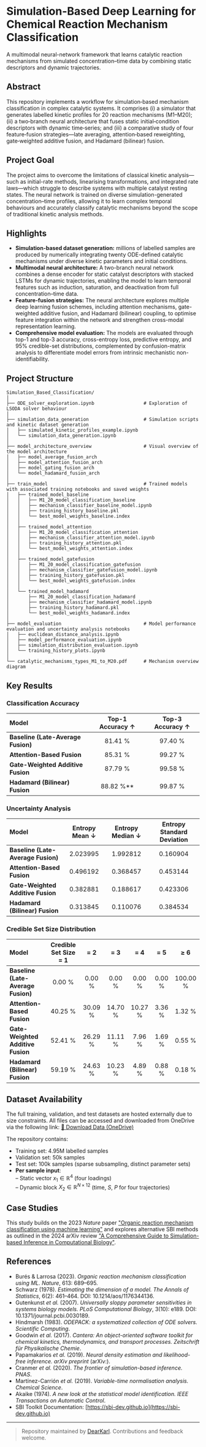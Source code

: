 # Simulation-Based Deep Learning for Chemical Reaction Mechanism Classification

A multimodal neural-network framework that learns catalytic reaction mechanisms from simulated concentration–time data by combining static descriptors and dynamic trajectories.

## Abstract

This repository implements a workflow for simulation‑based mechanism classification in complex catalytic systems. It comprises (i) a simulator that generates labelled kinetic profiles for 20 reaction mechanisms (M1–M20); (ii) a two‑branch neural architecture that fuses static initial‑condition descriptors with dynamic time‑series; and (iii) a comparative study of four feature‑fusion strategies—late averaging, attention‑based reweighting, gate‑weighted additive fusion, and Hadamard (bilinear) fusion.

## Project Goal

The project aims to overcome the limitations of classical kinetic analysis—such as initial-rate methods, linearising transformations, and integrated rate laws—which struggle to describe systems with multiple catalyst resting states. The neural network is trained on diverse simulation-generated concentration–time profiles, allowing it to learn complex temporal behaviours and accurately classify catalytic mechanisms beyond the scope of traditional kinetic analysis methods.

## Highlights

- **Simulation-based dataset generation:** millions of labelled samples are produced by numerically integrating twenty ODE-defined catalytic mechanisms under diverse kinetic parameters and initial conditions. 
- **Multimodal neural architecture:** A two-branch neural network combines a dense encoder for static catalyst descriptors with stacked LSTMs for dynamic trajectories, enabling the model to learn temporal features such as induction, saturation, and deactivation from full concentration–time data.
- **Feature-fusion strategies:** The neural architecture explores multiple deep learning fusion schemes, including attention mechanisms, gate-weighted additive fusion, and Hadamard (bilinear) coupling, to optimise feature integration within the network and strengthen cross-modal representation learning.
- **Comprehensive model evaluation:** The models are evaluated through top-1 and top-3 accuracy, cross-entropy loss, predictive entropy, and 95% credible-set distributions, complemented by confusion-matrix analysis to differentiate model errors from intrinsic mechanistic non-identifiability.

## Project Structure

```
Simulation_Based_Classification/
│
├── ODE_solver_exploration.ipynb                  # Exploration of LSODA solver behaviour
│
├── simulation_data_generation                    # Simulation scripts and kinetic dataset generation
│   ├── simulated_kinetic_profiles_example.ipynb
│   └── simulation_data_generation.ipynb
│
├── model_architecture_overview                   # Visual overview of the model architecture
│   ├── model_average_fusion_arch
│   ├── model_attention_fusion_arch
│   ├── model_gating_fusion_arch
│   └── model_hadamard_fusion_arch
│
├── train_model                                   # Trained models with associated training notebooks and saved weights
│   ├── trained_model_baseline
│   │   ├── M1_20_model_classification_baseline
│   │   ├── mechanism_classifier_baseline_model.ipynb
│   │   ├── training_history_baseline.pkl
│   │   └── best_model_weights_baseline.index
│   │
│   ├── trained_model_attention
│   │   ├── M1_20_model_classification_attention
│   │   ├── mechanism_classifier_attention_model.ipynb
│   │   ├── training_history_attention.pkl
│   │   └── best_model_weights_attention.index
│   │
│   ├── trained_model_gatefusion
│   │   ├── M1_20_model_classification_gatefusion
│   │   ├── mechanism_classifier_gatefusion_model.ipynb
│   │   ├── training_history_gatefusion.pkl
│   │   └── best_model_weights_gatefusion.index
│   │
│   └── trained_model_hadamard
│       ├── M1_20_model_classification_hadamard
│       ├── mechanism_classifier_hadamard_model.ipynb
│       ├── training_history_hadamard.pkl
│       └── best_model_weights_hadamard.index
│
├── model_evaluation                              # Model performance evaluation and uncertainty analysis notebooks
│   ├── euclidean_distance_analysis.ipynb
│   ├── model_performance_evaluation.ipynb
│   ├── simulation_distribution_evaluation.ipynb
│   └── training_history_plots.ipynb
│
└── catalytic_mechanisms_types_M1_to_M20.pdf      # Mechanism overview diagram
```
## Key Results

### Classification Accuracy

| Model | Top-1 Accuracy ↑ | Top-3 Accuracy ↑ |
|:-----------------------------------|:----------------:|:----------------:|
| **Baseline (Late-Average Fusion)** | 81.41 % | 97.40 % |
| **Attention-Based Fusion**         | 85.31 % | 99.27 % |
| **Gate-Weighted Additive Fusion**  | 87.79 % | 99.58 % |
| **Hadamard (Bilinear) Fusion**     | 88.82 %** | 99.87 % |

### Uncertainty Analysis

| Model | Entropy Mean ↓ | Entropy Median ↓ | Entropy Standard Deviation |
|:-----------------------------------|:----------------:|:----------------:|:----------------:|
| **Baseline (Late-Average Fusion)** | 2.023995 | 1.992812 | 0.160904 |
| **Attention-Based Fusion**         | 0.496192 | 0.368457 | 0.453144 |
| **Gate-Weighted Additive Fusion**  | 0.382881 | 0.188617 | 0.423306 |
| **Hadamard (Bilinear) Fusion**     | 0.313845 | 0.110076 | 0.384534 |

### Credible Set Size Distribution

| Model | Credible Set Size = 1 | = 2 | = 3 | = 4 | = 5 | ≥ 6 |
|:-----------------------------------|:----------------:|:----------------:|:----------------:|:----------------:|:----------------:|:----------------:|
| **Baseline (Late-Average Fusion)** | 0.00 % | 0.00 % | 0.00 % | 0.00 % | 0.00 % | 100.00 % |
| **Attention-Based Fusion**         | 40.25 % | 30.09 % | 14.70 % | 10.27 % | 3.36 % | 1.32 % |
| **Gate-Weighted Additive Fusion**  | 52.41 % | 26.29 % | 11.11 % | 7.96 % | 1.69 % | 0.55 % |
| **Hadamard (Bilinear) Fusion**     | 59.19 % | 24.63 % | 10.23 % | 4.89 % | 0.88 % | 0.18 % |

## Dataset Availability

The full training, validation, and test datasets are hosted externally due to size constraints. All files can be accessed and downloaded from OneDrive via the following link:
[🔗 Download Data (OneDrive)](https://1drv.ms/f/s!AtSPOuyiZcMKgQJpXgPnEHD2dFKX?e=dfRsQG)

The repository contains:
- Training set: 4.95M labelled samples
- Validation set: 50k samples
- Test set: 100k samples (sparse subsampling, distinct parameter sets)
- **Per sample input**:  
  – Static vector $x_1 \in \mathbb{R}^4$ (four loadings)  
  – Dynamic block $X_2 \in \mathbb{R}^{N \times 12}$ (time, $S$, $P$ for four trajectories)  

## Case Studies

This study builds on the 2023 *Nature* paper ["Organic reaction mechanism classification using machine learning"](https://www.nature.com/articles/s41586-022-05639-4) and explores alternative SBI methods as outlined in the 2024 arXiv review ["A Comprehensive Guide to Simulation-based Inference in Computational Biology"](https://arxiv.org/abs/2409.19675).

## References

- Burés & Larrosa (2023). *Organic reaction mechanism classification using ML.* *Nature*, 613: 689–695.
- Schwarz (1978). *Estimating the dimension of a model.* *The Annals of Statistics*, 6(2): 461–464. DOI: 10.1214/aos/1176344136.
- Gutenkunst *et al.* (2007). *Universally sloppy parameter sensitivities in systems biology models.* *PLoS Computational Biology*, 3(10): e189. DOI: 10.1371/journal.pcbi.0030189.
- Hindmarsh (1983). *ODEPACK: a systematized collection of ODE solvers.* *Scientific Computing*.
- Goodwin *et al.* (2017). *Cantera: An object-oriented software toolkit for chemical kinetics, thermodynamics, and transport processes.* *Zeitschrift für Physikalische Chemie*.
- Papamakarios *et al.* (2019). *Neural density estimation and likelihood-free inference.* *arXiv preprint* (arXiv:).
- Cranmer *et al.* (2020). *The frontier of simulation-based inference.* *PNAS*.
- Martínez-Carrión *et al.* (2019). *Variable-time normalisation analysis.* *Chemical Science*.
- Akaike (1974). *A new look at the statistical model identification.* *IEEE Transactions on Automatic Control*.
- SBI Toolkit Documentation: [https://sbi-dev.github.io](https://sbi-dev.github.io)

---

> Repository maintained by [DearKarl](https://github.com/DearKarl). Contributions and feedback welcome.
